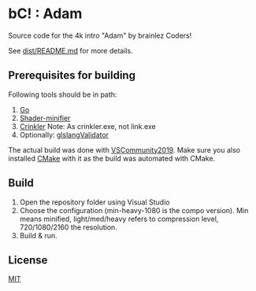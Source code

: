 # bC! : Adam

Source code for the 4k intro "Adam" by brainlez Coders!

See [dist/README.md](dist/README.md) for more details.

## Prerequisites for building

Following tools should be in path:

1. [Go](https://golang.org/)
2. [Shader-minifier](https://github.com/laurentlb/Shader_Minifier)
3. [Crinkler](https://github.com/runestubbe/Crinkler) Note: As crinkler.exe, not link.exe
4. Optionally: [glslangValidator](https://github.com/KhronosGroup/glslang)

The actual build was done with
[VSCommunity2019](https://visualstudio.microsoft.com/downloads/). Make sure you
also installed [CMake](https://cmake.org/) with it as the build was automated
with CMake.

## Build

1. Open the repository folder using Visual Studio
2. Choose the configuration (min-heavy-1080 is the compo version). Min means minified, light/med/heavy refers to compression level, 720/1080/2160 the resolution.
3. Build & run.

## License

[MIT](LICENSE)